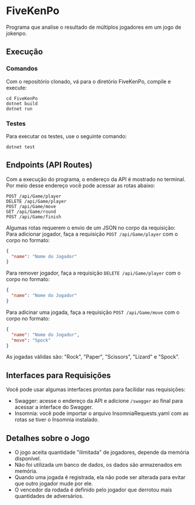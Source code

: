 # FiveKenPo
Programa que analise o resultado de múltiplos jogadores em um jogo de jokenpo.

## Execução
### Comandos
Com o repositório clonado, vá para o diretório FiveKenPo, compile e execute:
```
cd FiveKenPo
dotnet build
dotnet run
```

### Testes
Para executar os testes, use o seguinte comando:
```
dotnet test
```

## Endpoints (API Routes)
Com a execução do programa, o endereço da API é mostrado no terminal.\
Por meio desse endereço você pode acessar as rotas abaixo:
```
POST /api/Game/player
DELETE /api/Game/player
POST /api/Game/move
GET /api/Game/round
POST /api/Game/finish
```
Algumas rotas requerem o envio de um JSON no corpo da requisição:\
Para adicionar jogador, faça a requisição `POST /api/Game/player` com o corpo no formato:
```json
{
  "name": "Nome do Jogador"
}
```
Para remover jogador, faça a requisição `DELETE /api/Game/player` com o corpo no formato:
```json
{
  "name": "Nome do Jogador"
}
```
Para adicinar uma jogada, faça a requisição `POST /api/Game/move` com o corpo no formato:
```json
{
  "name": "Nome do Jogador",
  "move": "Spock"
}
```
As jogadas válidas são: "Rock", "Paper", "Scissors", "Lizard" e "Spock".

## Interfaces para Requisições
Você pode usar algumas interfaces prontas para facilidar nas requisições:
- Swagger: acesse o endereço da API e adicione `/swagger` ao final para acessar a interface do Swagger.
- Insomnia: você pode importar o arquivo InsomniaRequests.yaml com as rotas se tiver o Insomnia instalado.

## Detalhes sobre o Jogo
- O jogo aceita quantidade "ilimitada" de jogadores, depende da memória disponível.
- Não foi utilizada um banco de dados, os dados são armazenados em memória.
- Quando uma jogada é registrada, ela não pode ser alterada para evitar que outro jogador mude por ele.
- O vencedor da rodada é definido pelo jogador que derrotou mais quantidades de adversários.